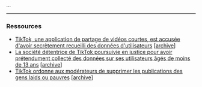 ...

* * *

### Ressources

-   [TikTok, une application de partage de vidéos courtes, est accusée d'avoir secrètement recueilli des données d'utilisateurs][1] \[[archive][1_archive]]
-   [La société détentrice de TikTok poursuivie en justice pour avoir prétendument collecté des données sur ses utilisateurs âgés de moins de 13 ans][2] \[[archive][2_archive]]
-   [TikTok ordonne aux modérateurs de supprimer les publications des gens laids ou pauvres][3] \[[archive][3_archive]]

[1]: https://www.developpez.com/actu/286357/TikTok-une-application-de-partage-de-videos-courtes-est-accusee-d-avoir-secretement-recueilli-des-donnees-d-utilisateurs-et-de-les-avoir-envoye-a-la-Chine/

[1_archive]: https://www.developpez.com/actu/286357/TikTok-une-application-de-partage-de-videos-courtes-est-accusee-d-avoir-secretement-recueilli-des-donnees-d-utilisateurs-et-de-les-avoir-envoye-a-la-Chine/

[2]: https://www.developpez.com/actu/286456/La-societe-detentrice-de-TikTok-poursuivie-en-justice-pour-avoir-pretendument-collecte-des-donnees-sur-ses-utilisateurs-ages-de-moins-de-13-ans-sans-le-consentement-de-leurs-parents/

[2_archive]: https://www.developpez.com/actu/286456/La-societe-detentrice-de-TikTok-poursuivie-en-justice-pour-avoir-pretendument-collecte-des-donnees-sur-ses-utilisateurs-ages-de-moins-de-13-ans-sans-le-consentement-de-leurs-parents/

[3]: https://www.developpez.com/actu/297597/TikTok-ordonne-aux-moderateurs-de-supprimer-les-publications-des-gens-laids-ou-pauvres-selon-des-documents-internes-de-l-entreprise/

[3_archive]: https://www.developpez.com/actu/297597/TikTok-ordonne-aux-moderateurs-de-supprimer-les-publications-des-gens-laids-ou-pauvres-selon-des-documents-internes-de-l-entreprise/
